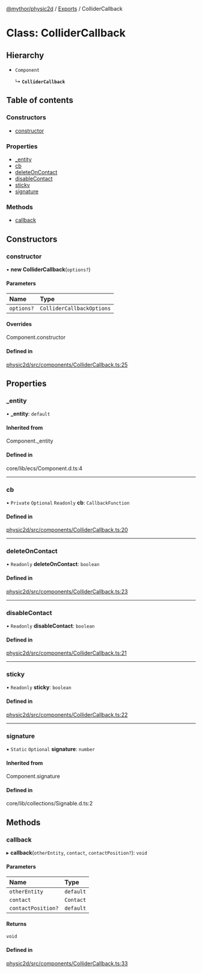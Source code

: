 [@mythor/physic2d](../README.md) / [Exports](../modules.md) / ColliderCallback

# Class: ColliderCallback

## Hierarchy

- `Component`

  ↳ **`ColliderCallback`**

## Table of contents

### Constructors

- [constructor](ColliderCallback.md#constructor)

### Properties

- [\_entity](ColliderCallback.md#_entity)
- [cb](ColliderCallback.md#cb)
- [deleteOnContact](ColliderCallback.md#deleteoncontact)
- [disableContact](ColliderCallback.md#disablecontact)
- [sticky](ColliderCallback.md#sticky)
- [signature](ColliderCallback.md#signature)

### Methods

- [callback](ColliderCallback.md#callback)

## Constructors

### constructor

• **new ColliderCallback**(`options?`)

#### Parameters

| Name | Type |
| :------ | :------ |
| `options?` | `ColliderCallbackOptions` |

#### Overrides

Component.constructor

#### Defined in

[physic2d/src/components/ColliderCallback.ts:25](https://github.com/desaintvincent/mythor/blob/1dfc6b8/packages/physic2d/src/components/ColliderCallback.ts#L25)

## Properties

### \_entity

• **\_entity**: `default`

#### Inherited from

Component.\_entity

#### Defined in

core/lib/ecs/Component.d.ts:4

___

### cb

• `Private` `Optional` `Readonly` **cb**: `CallbackFunction`

#### Defined in

[physic2d/src/components/ColliderCallback.ts:20](https://github.com/desaintvincent/mythor/blob/1dfc6b8/packages/physic2d/src/components/ColliderCallback.ts#L20)

___

### deleteOnContact

• `Readonly` **deleteOnContact**: `boolean`

#### Defined in

[physic2d/src/components/ColliderCallback.ts:23](https://github.com/desaintvincent/mythor/blob/1dfc6b8/packages/physic2d/src/components/ColliderCallback.ts#L23)

___

### disableContact

• `Readonly` **disableContact**: `boolean`

#### Defined in

[physic2d/src/components/ColliderCallback.ts:21](https://github.com/desaintvincent/mythor/blob/1dfc6b8/packages/physic2d/src/components/ColliderCallback.ts#L21)

___

### sticky

• `Readonly` **sticky**: `boolean`

#### Defined in

[physic2d/src/components/ColliderCallback.ts:22](https://github.com/desaintvincent/mythor/blob/1dfc6b8/packages/physic2d/src/components/ColliderCallback.ts#L22)

___

### signature

▪ `Static` `Optional` **signature**: `number`

#### Inherited from

Component.signature

#### Defined in

core/lib/collections/Signable.d.ts:2

## Methods

### callback

▸ **callback**(`otherEntity`, `contact`, `contactPosition?`): `void`

#### Parameters

| Name | Type |
| :------ | :------ |
| `otherEntity` | `default` |
| `contact` | `Contact` |
| `contactPosition?` | `default` |

#### Returns

`void`

#### Defined in

[physic2d/src/components/ColliderCallback.ts:33](https://github.com/desaintvincent/mythor/blob/1dfc6b8/packages/physic2d/src/components/ColliderCallback.ts#L33)
